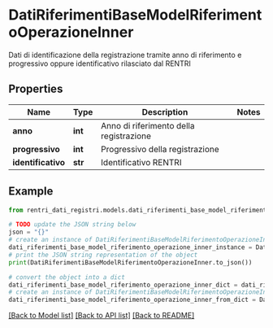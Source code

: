 # DatiRiferimentiBaseModelRiferimentoOperazioneInner

Dati di identificazione della registrazione tramite anno di riferimento e progressivo oppure identificativo rilasciato dal RENTRI

## Properties

Name | Type | Description | Notes
------------ | ------------- | ------------- | -------------
**anno** | **int** | Anno di riferimento della registrazione | 
**progressivo** | **int** | Progressivo della registrazione | 
**identificativo** | **str** | Identificativo RENTRI | 

## Example

```python
from rentri_dati_registri.models.dati_riferimenti_base_model_riferimento_operazione_inner import DatiRiferimentiBaseModelRiferimentoOperazioneInner

# TODO update the JSON string below
json = "{}"
# create an instance of DatiRiferimentiBaseModelRiferimentoOperazioneInner from a JSON string
dati_riferimenti_base_model_riferimento_operazione_inner_instance = DatiRiferimentiBaseModelRiferimentoOperazioneInner.from_json(json)
# print the JSON string representation of the object
print(DatiRiferimentiBaseModelRiferimentoOperazioneInner.to_json())

# convert the object into a dict
dati_riferimenti_base_model_riferimento_operazione_inner_dict = dati_riferimenti_base_model_riferimento_operazione_inner_instance.to_dict()
# create an instance of DatiRiferimentiBaseModelRiferimentoOperazioneInner from a dict
dati_riferimenti_base_model_riferimento_operazione_inner_from_dict = DatiRiferimentiBaseModelRiferimentoOperazioneInner.from_dict(dati_riferimenti_base_model_riferimento_operazione_inner_dict)
```
[[Back to Model list]](../README.md#documentation-for-models) [[Back to API list]](../README.md#documentation-for-api-endpoints) [[Back to README]](../README.md)


